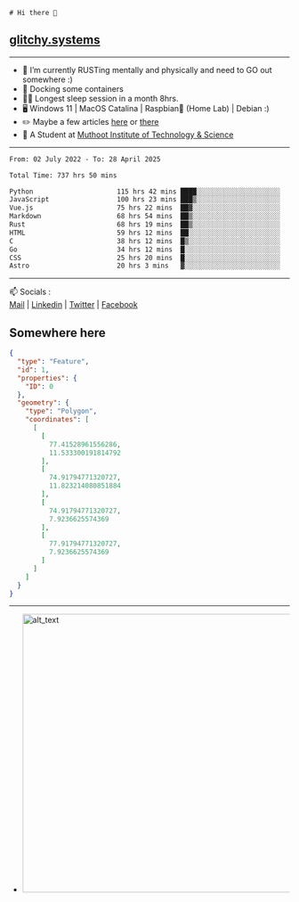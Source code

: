 ```
# Hi there 👋
```
## [glitchy.systems](https://glitchy.systems)
---

- 🌱 I’m currently RUSTing mentally and physically and need to GO out somewhere :)
- 🐋 Docking some containers
- 😶‍🌫️ Longest sleep session in a month 8hrs.
- 🖥️ Windows 11 | MacOS Catalina | Raspbian🥧 (Home Lab) | Debian :)
- ✏️ Maybe a few articles [here](https://medium.com/@advaithnarayanan8) or [there](https://medium.com/@advaithnarayanan8)
- 📑 A Student at [Muthoot Institute of Technology & Science](https://mgmits.ac.in/)



---

<!--START_SECTION:waka-->

```txt
From: 02 July 2022 - To: 28 April 2025

Total Time: 737 hrs 50 mins

Python                     115 hrs 42 mins ████░░░░░░░░░░░░░░░░░░░░░   15.68 %
JavaScript                 100 hrs 23 mins ███▒░░░░░░░░░░░░░░░░░░░░░   13.61 %
Vue.js                     75 hrs 22 mins  ██▓░░░░░░░░░░░░░░░░░░░░░░   10.22 %
Markdown                   68 hrs 54 mins  ██▒░░░░░░░░░░░░░░░░░░░░░░   09.34 %
Rust                       68 hrs 19 mins  ██▒░░░░░░░░░░░░░░░░░░░░░░   09.26 %
HTML                       59 hrs 12 mins  ██░░░░░░░░░░░░░░░░░░░░░░░   08.02 %
C                          38 hrs 12 mins  █▒░░░░░░░░░░░░░░░░░░░░░░░   05.18 %
Go                         34 hrs 12 mins  █░░░░░░░░░░░░░░░░░░░░░░░░   04.64 %
CSS                        25 hrs 20 mins  █░░░░░░░░░░░░░░░░░░░░░░░░   03.43 %
Astro                      20 hrs 3 mins   ▓░░░░░░░░░░░░░░░░░░░░░░░░   02.72 %
```

<!--END_SECTION:waka-->

---

📫 Socials :<br>
[Mail](mailto:advaith@glitchy.systems) | [Linkedin](https://www.linkedin.com/in/advaith-narayanan-a72152214/) | [Twitter](https://twitter.com/advaithnarayan) | [Facebook](https://screenmessage.com/qinq)

## Somewhere here

```geojson
{
  "type": "Feature",
  "id": 1,
  "properties": {
    "ID": 0
  },
  "geometry": {
    "type": "Polygon",
    "coordinates": [
      [
        [
          77.41528961556286,
          11.533300191814792
        ],
        [
          74.91794771320727,
          11.823214080851884
        ],
        [
          74.91794771320727,
          7.9236625574369
        ],
        [
          77.91794771320727,
          7.9236625574369
        ]
      ]
    ]
  }
}
```


--- 
- [<img alt="alt_text" width="500px" src="https://valid.x86.fr/cache/banner/xv24bv-6.png" />](https://valid.x86.fr/xv24bv)


